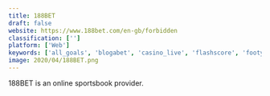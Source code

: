 ```yaml
---
title: 188BET
draft: false 
website: https://www.188bet.com/en-gb/forbidden
classification: ['']
platform: ['Web']
keywords: ['all_goals', 'blogabet', 'casino_live', 'flashscore', 'footystats', 'playcanadacasino', 'pokerstars', 'slotdawg', 'sporteventus_for_ios', 'sportable']
image: 2020/04/188BET.png
---
```

188BET is an online sportsbook provider.